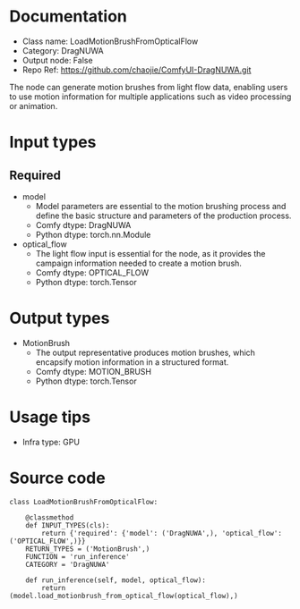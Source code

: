 # Documentation
- Class name: LoadMotionBrushFromOpticalFlow
- Category: DragNUWA
- Output node: False
- Repo Ref: https://github.com/chaojie/ComfyUI-DragNUWA.git

The node can generate motion brushes from light flow data, enabling users to use motion information for multiple applications such as video processing or animation.

# Input types
## Required
- model
    - Model parameters are essential to the motion brushing process and define the basic structure and parameters of the production process.
    - Comfy dtype: DragNUWA
    - Python dtype: torch.nn.Module
- optical_flow
    - The light flow input is essential for the node, as it provides the campaign information needed to create a motion brush.
    - Comfy dtype: OPTICAL_FLOW
    - Python dtype: torch.Tensor

# Output types
- MotionBrush
    - The output representative produces motion brushes, which encapsify motion information in a structured format.
    - Comfy dtype: MOTION_BRUSH
    - Python dtype: torch.Tensor

# Usage tips
- Infra type: GPU

# Source code
```
class LoadMotionBrushFromOpticalFlow:

    @classmethod
    def INPUT_TYPES(cls):
        return {'required': {'model': ('DragNUWA',), 'optical_flow': ('OPTICAL_FLOW',)}}
    RETURN_TYPES = ('MotionBrush',)
    FUNCTION = 'run_inference'
    CATEGORY = 'DragNUWA'

    def run_inference(self, model, optical_flow):
        return (model.load_motionbrush_from_optical_flow(optical_flow),)
```